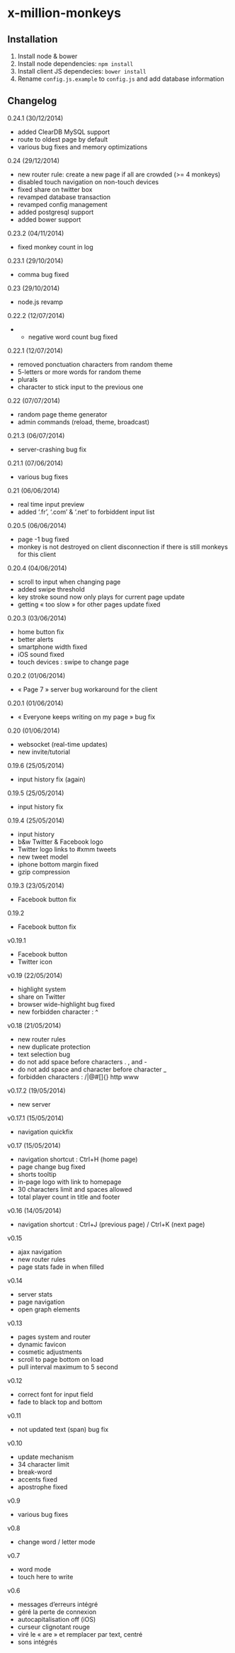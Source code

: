 x-million-monkeys
=================

## Installation

1. Install node & bower
2. Install node dependencies: `npm install`
3. Install client JS dependecies: `bower install`
4. Rename `config.js.example` to `config.js` and add database information

## Changelog


0.24.1 (30/12/2014)
* added ClearDB MySQL support
* route to oldest page by default
* various bug fixes and memory optimizations

0.24 (29/12/2014)
* new router rule: create a new page if all are crowded (>= 4 monkeys)
* disabled touch navigation on non-touch devices
* fixed share on twitter box 
* revamped database transaction
* revamped config management
* added postgresql support
* added bower support

0.23.2 (04/11/2014)
* fixed monkey count in log

0.23.1 (29/10/2014)
* comma bug fixed

0.23 (29/10/2014)
* node.js revamp

0.22.2 (12/07/2014)
* - negative word count bug fixed

0.22.1 (12/07/2014)
* removed ponctuation characters from random theme
* 5-letters or more words for random theme
* plurals
* character to stick input to the previous one

0.22 (07/07/2014)
* random page theme generator
* admin commands (reload, theme, broadcast)

0.21.3 (06/07/2014)
* server-crashing bug fix

0.21.1 (07/06/2014)
* various bug fixes

0.21 (06/06/2014)
* real time input preview
* added ‘.fr’, ‘.com’ & ‘.net’ to forbiddent input list

0.20.5 (06/06/2014)
* page -1 bug fixed
* monkey is not destroyed on client disconnection if there is still monkeys for this client

0.20.4 (04/06/2014)
* scroll to input when changing page
* added swipe threshold
* key stroke sound now only plays for current page update
* getting « too slow » for other pages update fixed

0.20.3 (03/06/2014)
* home button fix
* better alerts
* smartphone width fixed
* iOS sound fixed 
* touch devices : swipe to change page

0.20.2 (01/06/2014)
* « Page 7 » server bug workaround for the client

0.20.1 (01/06/2014)
* « Everyone keeps writing on my page » bug fix

0.20 (01/06/2014)
* websocket (real-time updates)
* new invite/tutorial

0.19.6 (25/05/2014)
* input history fix (again)

0.19.5 (25/05/2014)
* input history fix

0.19.4 (25/05/2014)
* input history
* b&w Twitter & Facebook logo
* Twitter logo links to #xmm tweets
* new tweet model
* iphone bottom margin fixed
* gzip compression

0.19.3 (23/05/2014)
* Facebook button fix

0.19.2
* Facebook button fix

v0.19.1
* Facebook button
* Twitter icon

v0.19 (22/05/2014)
* highlight system
* share on Twitter
* browser wide-highlight bug fixed
* new forbidden character : ^

v0.18 (21/05/2014)
* new router rules
* new duplicate protection
* text selection bug
* do not add space before characters . , and -
* do not add space and character before character _
* forbidden characters : /\|@#[]{} http www
    
v0.17.2 (19/05/2014)
* new server

v0.17.1 (15/05/2014)
* navigation quickfix

v0.17 (15/05/2014)
* navigation shortcut : Ctrl+H (home page)
* page change bug fixed
* shorts tooltip
* in-page logo with link to homepage
* 30 characters limit and spaces allowed
* total player count in title and footer

v0.16 (14/05/2014)
* navigation shortcut : Ctrl+J (previous page) / Ctrl+K (next page)

v0.15
* ajax navigation
* new router rules
* page stats fade in when filled

v0.14
* server stats
* page navigation
* open graph elements

v0.13
* pages system and router
* dynamic favicon
* cosmetic adjustments
* scroll to page bottom on load
* pull interval maximum to 5 second

v0.12
* correct font for input field
* fade to black top and bottom

v0.11
* not updated text (span) bug fix

v0.10
* update mechanism
* 34 character limit
* break-word
* accents fixed
* apostrophe fixed

v0.9
* various bug fixes

v0.8
* change word / letter mode

v0.7
* word mode
* touch here to write

v0.6
* messages d’erreurs intégré
* géré la perte de connexion
* autocapitalisation off (iOS)
* curseur clignotant rouge
* viré le « are » et remplacer par text, centré
* sons intégrés
